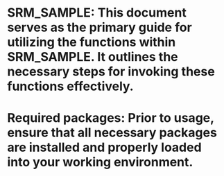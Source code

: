 # SRM_SAMPLE: This document serves as the primary guide for utilizing the functions within SRM_SAMPLE. It outlines the necessary steps for invoking these functions effectively.
# Required packages: Prior to usage, ensure that all necessary packages are installed and properly loaded into your working environment.
